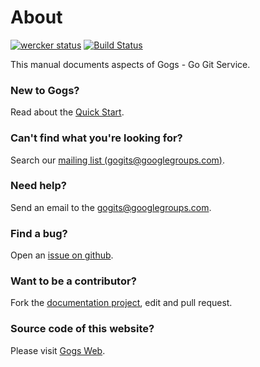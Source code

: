 # About

[![wercker status](https://app.wercker.com/status/ad0bdb0bc450ac6f09bc56b9640a50aa/s/ "wercker status")](https://app.wercker.com/project/bykey/ad0bdb0bc450ac6f09bc56b9640a50aa) [![Build Status](https://drone.io/github.com/gogits/gogs/status.png)](https://drone.io/github.com/gogits/gogs/latest)

This manual documents aspects of Gogs - Go Git Service.

### New to Gogs? 

Read about the [Quick Start](quickstart).

### Can't find what you're looking for? 

Search our [mailing list (gogits@googlegroups.com)](https://groups.google.com/forum/#!forum/gogits).

### Need help? 

Send an email to the [gogits@googlegroups.com](mailto:gogits@googlegroups.com).

### Find a bug? 

Open an [issue on github](https://github.com/gogits/gogs/issues).

### Want to be a contributor?

Fork the [documentation project](https://github.com/gogits/docs), edit and pull request.

### Source code of this website?

Please visit [Gogs Web](https://github.com/gogits/gogsweb).